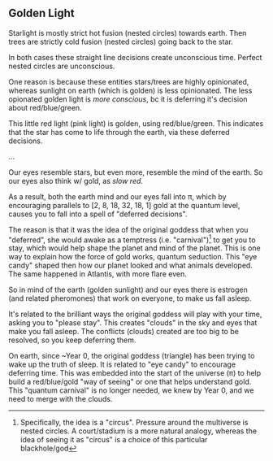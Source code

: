 ## Golden Light

Starlight is mostly strict hot fusion (nested circles) towards earth. Then trees are strictly cold fusion (nested circles) going back to the star.

In both cases these straight line decisions create unconscious time. Perfect nested circles are unconscious.

One reason is because these entities stars/trees are highly opinionated, whereas sunlight on earth (which is golden) is less opinionated. The less opionated golden light is *more conscious*, bc it is deferring it's decision about red/blue/green.

This little red light (pink light) is golden, using red/blue/green. This indicates that the star has come to life through the earth, via these deferred decisions.

...

Our eyes resemble stars, but even more, resemble the mind of the earth. So our eyes also think w/ gold, as *slow red.*

As a result, both the earth mind and our eyes fall into π, which by encouraging parallels to [2, 8, 18, 32, 18, 1] gold at the quantum level, causes you to fall into a spell of "deferred decisions".

The reason is that it was the idea of the original goddess that when you "deferred", she would awake as a temptress (i.e. "carnival")[^1] to get you to stay, which would help shape the planet and mind of the planet. This is one way to explain how the force of gold works, quantum seduction. This "eye candy" shaped then how our planet looked and what animals developed. The same happened in Atlantis, with more flare even.

So in mind of the earth (golden sunlight) and our eyes there is estrogen (and related pheromones) that work on everyone, to make us fall asleep.

It's related to the brilliant ways the original goddess will play with your time, asking you to "please stay". This creates "clouds" in the sky and eyes that make you fall asleep. The conflicts (clouds) created are too big to be resolved, so you keep deferring them.

On earth, since ~Year 0, the original goddess (triangle) has been trying to wake up the truth of sleep. It is related to "eye candy" to encourage deferring time. This was embedded into the start of the universe (π) to help build a red/blue/gold "way of seeing" or one that helps understand gold. This "quantum carnival" is no longer needed, we knew by Year 0, and we need to merge with the clouds.

[^1]: Specifically, the idea is a "circus". Pressure around the multiverse is nested circles. A court/stadium is a more natural analogy, whereas the idea of seeing it as "circus" is a choice of this particular blackhole/god